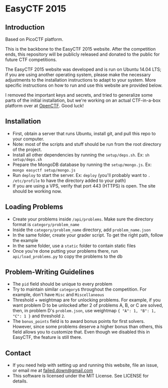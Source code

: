 EasyCTF 2015
======

Introduction
------

Based on PicoCTF platform.

This is the backbone to the EasyCTF 2015 website. After the competition ends, this repository will be publicly released and donated to the public for future CTF competitions.

The EasyCTF 2015 website was developed and is run on Ubuntu 14.04 LTS; if you are using another operating system, please make the necessary adjustments to the installation instructions to adapt to your system. More specific instructions on how to run and use this website are provided below.

I removed the important keys and secrets, and tried to generalize some parts of the initial installation, but we're working on an actual CTF-in-a-box platform over at [OpenCTF](https://github.com/EasyCTF/OpenCTF). Good luck!

Installation
------

- First, obtain a server that runs Ubuntu, install git, and pull this repo to your computer.
- Note: most of the scripts and stuff should be run from the root directory of the project.
- Install all other dependencies by running the `setup/deps.sh`. Ex: `sh setup/deps.sh`
- Prepare the MongoDB database by running the `setup/mongo.js`. Ex: `mongo easyctf setup/mongo.js`
- Run `deploy` to start the server. Ex: `deploy` (you'll probably want to `. /etc/profile` to have the directory added to your path)
- If you are using a VPS, verify that port 443 (HTTPS) is open. The site should be working now.

Loading Problems
------

- Create your problems inside `/api/problems`. Make sure the directory format is `category/problem_name`
- Inside the `category/problem_name` directory, add `problem_name.json`
- In the same folder, create your grader script. To get the right path, follow the example
- In the same folder, use a `static` folder to contain static files
- Once you're done putting your problems there, run `api/load_problems.py` to copy the problems to the db

Problem-Writing Guidelines
------

- The `pid` field should be unique to every problem
- Try to maintain similar `category`s throughout the competition. For example, don't have `Misc` and `Miscellaneous`
- Threshold + weightmap are for unlocking problems. For example, if you want problem D to be unlocked after 2 of problems A, B, or C are solved, then, in problem D's `problem.json`, use weightmap `{ "A": 1, "B": 1, "C": 1 }` and threshold `2`.
- The `bonus_points` field is to award bonus points for first solvers. However, since some problems deserve a higher bonus than others, this field allows you to customize that. Even though we disabled this in EasyCTF, the feature is still there.

Contact
------

- If you need help with setting up and running this website, file an issue, or email me at failed.down@gmail.com
- This software is licensed under the MIT License. See LICENSE for details.
